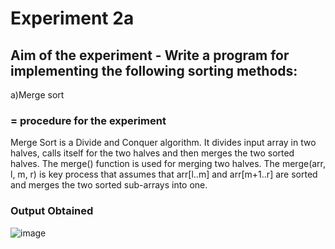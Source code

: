 #   Experiment 2a
## Aim of the experiment - Write a program for implementing the following sorting methods:

a)Merge sort 

### = procedure for the experiment
Merge Sort is a Divide and Conquer algorithm. 
It divides input array in two halves, calls itself for the two halves and then merges the two sorted halves. 
The merge() function is used for merging two halves. 
The merge(arr, l, m, r) is key process that assumes that arr[l..m] and arr[m+1..r] are sorted and merges the two sorted sub-arrays into one.


### Output Obtained
![image](https://user-images.githubusercontent.com/77834002/106883104-893e7000-6705-11eb-88a0-2a0e1440adf3.png)

